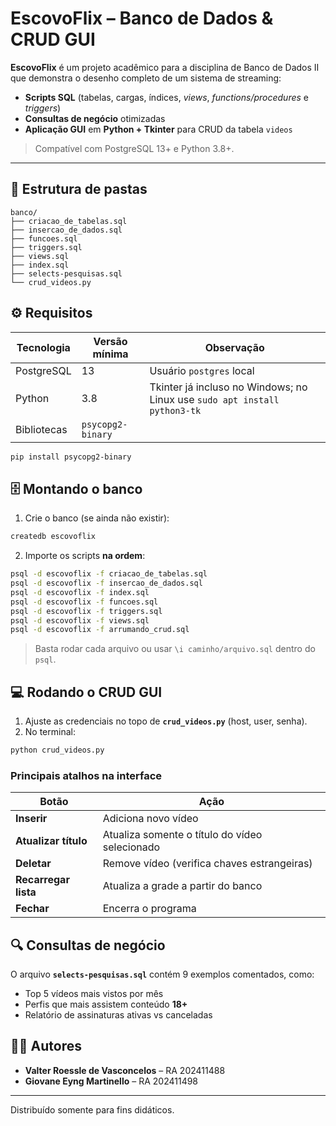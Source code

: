 # EscovoFlix – Banco de Dados & CRUD GUI

**EscovoFlix** é um projeto acadêmico para a disciplina de Banco de Dados II  
que demonstra o desenho completo de um sistema de streaming:

* **Scripts SQL** (tabelas, cargas, índices, *views*, *functions/procedures* e *triggers*)
* **Consultas de negócio** otimizadas
* **Aplicação GUI** em **Python + Tkinter** para CRUD da tabela `videos`

> Compatível com PostgreSQL 13+ e Python 3.8+.

---

## 📁 Estrutura de pastas

```
banco/
├── criacao_de_tabelas.sql
├── insercao_de_dados.sql
├── funcoes.sql
├── triggers.sql
├── views.sql
├── index.sql
├── selects-pesquisas.sql
└── crud_videos.py
```


## ⚙️ Requisitos

| Tecnologia | Versão mínima | Observação |
|------------|---------------|------------|
| PostgreSQL | 13           | Usuário `postgres` local |
| Python     | 3.8          | Tkinter já incluso no Windows; no Linux use `sudo apt install python3-tk` |
| Bibliotecas| `psycopg2-binary` |

```bash
pip install psycopg2-binary
```



## 🗄️ Montando o banco

1. Crie o banco (se ainda não existir):

```bash
createdb escovoflix
```

2. Importe os scripts **na ordem**:

```bash
psql -d escovoflix -f criacao_de_tabelas.sql
psql -d escovoflix -f insercao_de_dados.sql
psql -d escovoflix -f index.sql
psql -d escovoflix -f funcoes.sql
psql -d escovoflix -f triggers.sql
psql -d escovoflix -f views.sql
psql -d escovoflix -f arrumando_crud.sql
```

> Basta rodar cada arquivo ou usar `\i caminho/arquivo.sql` dentro do `psql`.


## 💻 Rodando o CRUD GUI

1. Ajuste as credenciais no topo de **`crud_videos.py`** (host, user, senha).
2. No terminal:

```bash
python crud_videos.py
```

### Principais atalhos na interface

| Botão           | Ação |
|-----------------|------|
| **Inserir**     | Adiciona novo vídeo |
| **Atualizar título** | Atualiza somente o título do vídeo selecionado |
| **Deletar**     | Remove vídeo (verifica chaves estrangeiras) |
| **Recarregar lista** | Atualiza a grade a partir do banco |
| **Fechar**      | Encerra o programa |

## 🔍 Consultas de negócio

O arquivo **`selects-pesquisas.sql`** contém 9 exemplos comentados, como:

* Top 5 vídeos mais vistos por mês
* Perfis que mais assistem conteúdo **18+**
* Relatório de assinaturas ativas vs canceladas





## 👨‍💻 Autores

* **Valter Roessle de Vasconcelos** – RA 202411488  
* **Giovane Eyng Martinello** – RA 202411498

---

Distribuído somente para fins didáticos.
